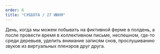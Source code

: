 ```yaml
---
order: 6
title: "СУББОТА / 27 ИЮНЯ"
---
```


День, когда мы можем побывать на фиктивной ферме в полдень, а после провести время в коллективном письме, неспешном, где-то среди деревьев, уделить внимание записям снов, прослушиванию звуков из виртуальных пленэров друг друга.
